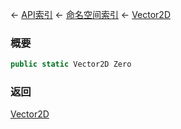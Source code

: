 ← [API索引](Api-Index) ← [命名空间索引](Namespace-Index) ← [Vector2D](VRageMath.Vector2D)

### 概要

```csharp
public static Vector2D Zero
```

### 返回

[Vector2D](VRageMath.Vector2D)

